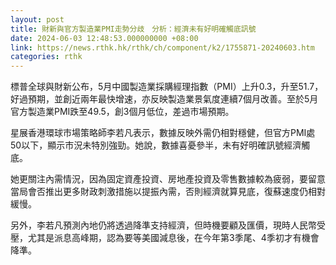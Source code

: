 ```yaml
---
layout: post
title: 財新與官方製造業PMI走勢分歧　分析：經濟未有好明確觸底訊號
date: 2024-06-03 12:48:53.000000000 +08:00
link: https://news.rthk.hk/rthk/ch/component/k2/1755871-20240603.htm
categories: rthk
---
```


標普全球與財新公布，5月中國製造業採購經理指數（PMI）上升0.3，升至51.7，好過預期，並創近兩年最快增速，亦反映製造業景氣度連續7個月改善。至於5月官方製造業PMI跌至49.5，創3個月低位，差過市場預期。

星展香港環球市場策略師李若凡表示，數據反映外需仍相對穩健，但官方PMI處50以下，顯示市況未特別強勁。她說，數據喜憂參半，未有好明確訊號經濟觸底。

她更關注內需情況，因為固定資產投資、房地產投資及零售數據較為疲弱，要留意當局會否推出更多財政刺激措施以提振內需，否則經濟就算見底，復蘇速度仍相對緩慢。

另外，李若凡預測內地仍將透過降準支持經濟，但時機要顧及匯價，現時人民幣受壓，尤其是派息高峰期，認為要等美國減息後，在今年第3季尾、4季初才有機會降準。
